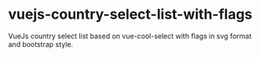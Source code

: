 # vuejs-country-select-list-with-flags
VueJs country select list based on vue-cool-select with flags in svg format and bootstrap style.
